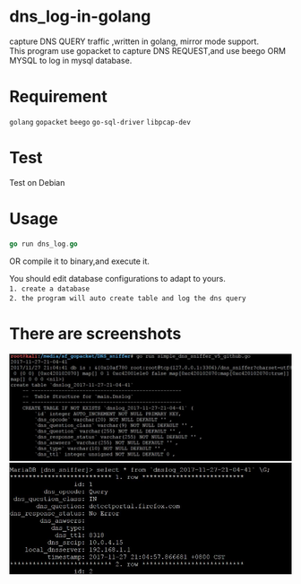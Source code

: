 # dns_log-in-golang
  capture DNS QUERY  traffic ,written in golang, mirror mode support.  
  This program use gopacket to capture DNS REQUEST,and use beego ORM MYSQL to log in mysql database.

# Requirement
  `golang` `gopacket` `beego` `go-sql-driver` `libpcap-dev`

# Test
Test on Debian 

# Usage
```go
go run dns_log.go
```
OR compile it to binary,and execute it.

You should edit database configurations to adapt to yours.   
`1. create a database`  
`2. the program will auto create table and log the dns query`

# There are screenshots
![](https://github.com/chuanjiesun/dns_log-in-golang/blob/master/g1.JPG)  
![](https://github.com/chuanjiesun/dns_log-in-golang/blob/master/g2.JPG)

